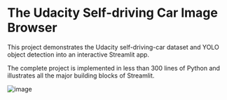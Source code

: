 # The Udacity Self-driving Car Image Browser
This project demonstrates the Udacity self-driving-car dataset and YOLO object detection into an interactive Streamlit app.

The complete project is implemented in less than 300 lines of Python and illustrates all the major building blocks of Streamlit.

![image](https://user-images.githubusercontent.com/73341206/115956933-45495300-a51d-11eb-832a-2096158e8825.png)
